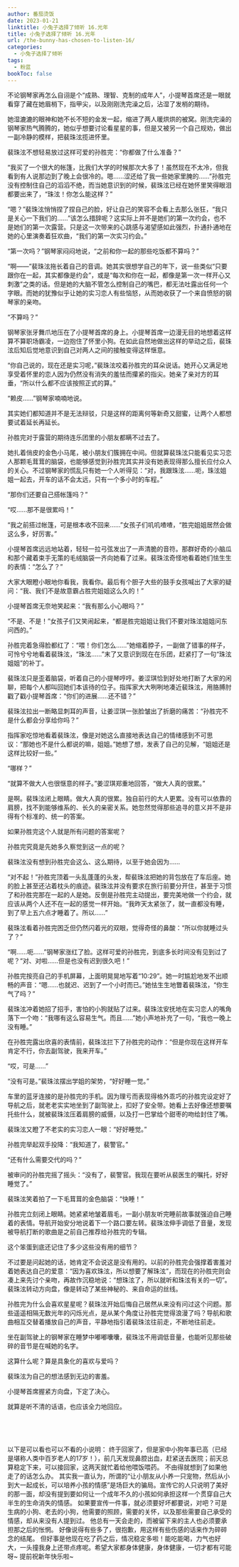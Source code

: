 ```yaml
---
author: 番茄烫饭
date: 2023-01-21
linktitle: 小兔子选择了倾听 16.光年
title: 小兔子选择了倾听 16.光年
url: /the-bunny-has-chosen-to-listen-16/
categories:
  - 小兔子选择了倾听
tags:
  - 粉蓝
bookToc: false
---
```





不论钢琴家再怎么自诩是个“成熟、理智、克制的成年人”，小提琴首席还是一眼就看穿了藏在她眉梢下，指甲尖，以及刚刚洗完澡之后，沾湿了发梢的期待。

<!--more-->

她湿漉漉的眼神和她不长不短的金发一起，缩进了两人暖烘烘的被窝。刚洗完澡的钢琴家热气腾腾的，她似乎想要讨论看星星的事，但是又被另一个自己规劝，做出一副冷静的模样，把裴珠泫揽进怀里。

裴珠泫不想轻易放过这样可爱的孙胜完：“你都做了什么准备？”

“我买了一个很大的帐篷，比我们大学的时候那次大多了！虽然现在不太冷，但我看到有人说那边到了晚上会很冷的。嗯……涩还给了我一些她家里腌的……”孙胜完没有控制住自己的滔滔不绝，而当她意识到的时候，裴珠泫已经在她怀里笑得眼泪都要出来了，“珠泫！你怎么能这样？”

“嗯？”裴珠泫悄悄捏了捏自己的脸，好让自己的笑容不会看上去那么张狂，“我只是关心一下我们的……”该怎么措辞呢？这实际上并不是她们的第一次约会，也不是她们的第一次露营。只是这一次带来的心跳感与渴望感如此强烈，扑通扑通地在她的心里演奏着狂欢曲，“我们的第一次实习约会。”

“第一次吗？”钢琴家闷闷地说，“之前和你一起的那些吃饭都不算吗？”

“啊——”裴珠泫拖长着自己的音调。她其实很想学自己的年下，说一些类似“只要跟你在一起，其实都像是约会”，或是“每次和你在一起，都像是第一次一样开心又刺激”之类的话。但是她的大脑不管怎么控制自己的嘴巴，都无法吐露出任何一个字眼。而她的犹豫似乎让她的实习恋人有些恼怒，从而她收获了一个来自愤怒的钢琴家的亲吻。

“不算吗？”

钢琴家张牙舞爪地压在了小提琴首席的身上。小提琴首席一边漫无目的地想着这样算不算职场霸凌，一边抱住了怀里小狗。在如此自然地做出这样的举动之后，裴珠泫后知后觉地意识到自己对两人之间的接触变得这样惬意。

“你自己说的，现在还是实习呢，”裴珠泫咬着孙胜完的耳朵说话。她开心又满足地享受着怀里的恋人因为仍然没有消失的羞怯而攥紧的指尖。她亲了亲对方的耳垂，“所以什么都不应该按照正式的算。”

“赖皮……”钢琴家喃喃地说。

其实她们都知道并不是无法辩驳，只是这样的距离何等新奇又甜蜜，让两个人都想要试着延长再延长。
 


孙胜完对于露营的期待连乐团里的小朋友都瞒不过去了。

她扎着俏皮的金色小马尾，被小朋友们簇拥在中间。但就算裴珠泫只能看见实习恋人那颗毛茸茸的脑袋，也能够感觉到孙胜完其实并没有她表现得那么擅长应付众人的关心。不过钢琴家的慌乱只有她一个人听得见：“对，我跟珠泫……呃，珠泫姐姐一起去，开车的话不会太远，只有一个多小时的车程。”

“那你们还要自己搭帐篷吗？”

“哎……那不是很累吗！”

“我之前搭过帐篷，可是根本收不回来……”女孩子们叽叽喳喳，“胜完姐姐居然会做这么多，好厉害。”

小提琴首席远远地站着，轻轻一拉弓弦发出了一声清脆的音符。那群好奇的小脑瓜和那个藏着束手无策的毛绒脑袋一齐向她看了过来。裴珠泫奇怪地看着她们怯生生的表情：“怎么了？”

大家大眼瞪小眼地你看我，我看你。最后有个胆子大些的鼓手女孩喊出了大家的疑问：“我、我们不是故意霸占胜完姐姐这么久的！”

小提琴首席无奈地笑起来：“我有那么小心眼吗？”

“不是、不是！”女孩子们又笑闹起来，“都是胜完姐姐让我们不要对珠泫姐姐问东问西的。”

孙胜完着急得脸都红了：“喂！你们怎么……”她缩着脖子，一副做了错事的样子，可怜兮兮地看着裴珠泫，“珠泫……”末了又意识到现在在乐团，赶紧打了一句“珠泫姐姐”的补丁。

裴珠泫只是歪着脑袋，听着自己的小提琴哼哼。姜涩琪恰到好处地打断了大家的闲聊，把每个人都叫回她们本该待的位子。指挥家大大咧咧地凑近裴珠泫，用胳膊肘戳了戳小提琴首席：“你们的进展……还不错？”

裴珠泫拉出一断略显刺耳的声音，让姜涩琪一张脸皱出了折磨的痛苦：“孙胜完不是什么都会分享给你吗？”

指挥家吃惊地看着裴珠泫，像是对她这么直接地表达自己的情绪感到不可思议：“那她也不是什么都说的嘛，姐姐。”她想了想，发表了自己的见解，“姐姐还是这样比较好一些。”

“哪样？”

“就算不做大人也很惬意的样子。”姜涩琪郑重地回答，“做大人真的很累。”

是啊。裴珠泫闭上眼睛。做大人真的很累。独自前行的大人更累。没有可以依靠的肩膀，找不到能够维系的、长久的亲密关系。她忽然觉得那些追寻的意义并不是非得有个标准的、统一的答案。

如果孙胜完这个人就是所有问题的答案呢？

孙胜完究竟是先她多久察觉到这一点的呢？
 


裴珠泫没有想到孙胜完会这么、这么期待，以至于她会因为……

“对不起！”孙胜完顶着一头乱蓬蓬的头发，帮裴珠泫把她的背包放在了车后座。她的脸上甚至还沾着枕头的痕迹。裴珠泫并没有要求在旅行前要分开住，甚至于习惯了和孙胜完那在一起的人是她。反倒是孙胜完主动提出，要完美地做一个约会，就应该从两个人还不在一起的感觉一样开始。“我昨天太紧张了，就一直都没有睡，到了早上五六点才睡着了。所以……”

裴珠泫看着孙胜完困乏但仍然闪着光的双眼，觉得奇怪的鼻酸：“所以你就睡过头了？”

“啊……呃……”钢琴家涨红了脸。这样可爱的孙胜完，到底多长时间没有见到过了呢？“对、对啦……但是也没有迟到很久吧！”

孙胜完按亮自己的手机屏幕，上面明晃晃地写着“10:29”。她一时尴尬地发不出顺畅的声音：“嗯……也就迟、迟到了一个小时而已。”她怯生生地瞥着裴珠泫，“你生气了吗？”

裴珠泫冲着她招了招手，害怕的小狗就贴了过来。裴珠泫安抚地在实习恋人的嘴角落下一个吻：“我哪有这么容易生气。而且……”她小声地补充了一句，“我也一晚上没有睡。”

在孙胜完露出欣喜的表情前，裴珠泫拦下了孙胜完的动作：“但是你现在这样开车肯定不行，你去副驾驶，我来开车。”

“哎，可是……”

“没有可是。”裴珠泫摆出学姐的架势，“好好睡一觉。”
 


车里的蓝牙连接的是孙胜完的手机。因为理亏而表现得格外乖巧的孙胜完设定好了导航之后，就老老实实地坐到了副驾驶上，扣好了安全带。她看上去好像还想要嘱托些什么，就被裴珠泫压着肩膀的威慑，以及打一巴掌给个甜枣的吻给封住了嘴。

裴珠泫又瞪了不老实的实习恋人一眼：“好好睡觉。”

孙胜完举起双手投降：“我知道了，裴警官。”

“还有什么需要交代的吗？”

被审问的孙胜完摇了摇头：“没有了，裴警官。我现在要听从裴医生的嘱托，好好睡觉了。”

裴珠泫笑着拍了一下毛茸茸的金色脑袋：“快睡！”

孙胜完立刻闭上眼睛。她紧紧地皱着眉毛，一副小朋友听完睡前故事就强迫自己睡着的表情。导航开始安分地说着下一个路口要左转。裴珠泫伸手调低了音量，发现被导航打断的歌曲是之前自己推荐给孙胜完的专辑。

这个笨蛋到底还记住了多少这些没有用的细节？

不过要是问起她的话，她肯定不会说这是没有用的。以前的孙胜完会强撑着害羞对着她表达自己的爱意：“因为喜欢珠泫，所以想要了解珠泫”，而现在的孙胜完则会凑上来先讨个亲吻，再故作沉稳地说：“想珠泫了，所以就听和珠泫有关的一切”。裴珠泫转动方向盘，像是转动了某些神秘的、来自命运的丝线。

孙胜完为什么会喜欢星星呢？裴珠泫开始后悔自己居然从来没有问过这个问题。那些遥遥相隔无数光年的闪烁光点，是从某个角度让孙胜完觉得浪漫了吗？导航和歌曲相互交替着播放自己的声音，平静地指引着裴珠泫往前走，不断地往前走。

坐在副驾驶上的钢琴家在睡梦中嘟嘟囔囔，裴珠泫不用调低音量，也能听见那些破碎的音节是在喊她的名字。

这算什么呢？算是具象化的喜欢与爱吗？

裴珠泫为自己的想法感到无边的害羞。
 


小提琴首席握紧方向盘，下定了决心。
 


就算是听不清的话语，也应该全力地回应。




  
  
  
  
  

  
  
  
  
  

以下是可以看也可以不看的小说明：
终于回家了，但是家中小狗年事已高（已经是堪称人类中百岁老人的17岁！），前几天发现鼻腔出血，赶紧送去医院；前天总算稳定下来，可以接回家，这两天就忙着给他喂饭喂药。
不由得就想到了如果他走了的话怎么办。
其实我一直认为，所谓的“让小朋友从小养一只宠物，然后从小到大一起成长，可以培养小孩的情感”是场巨大的骗局。宣传它的人只说明了美好的那一面，却没有提到要如何让一个成年不久的小孩如何承担这样一个贯穿自己大半生的生命消失的情感。
如果要宣传一件事，就必须要好坏都要说，对吧？可是生病的小狗、老去的小狗，他需要的照顾，需要的关怀，以及那些需要自己承受的情感，却从来没有人提到过。
他总有一天会走的，而被留下来的主人也必须要承担那之后的怅惘。
好像说得有些多了，很抱歉，用这样有些伤感的话来作为碎碎念的结尾。
但好事是他现在吃了药之后，情况稳定多啦！能吃能喝，力气也好大，一头撞我身上还带点疼呢。希望大家都身体健康，身体健康，一切才都有可能呀~
提前祝新年快乐啦~
